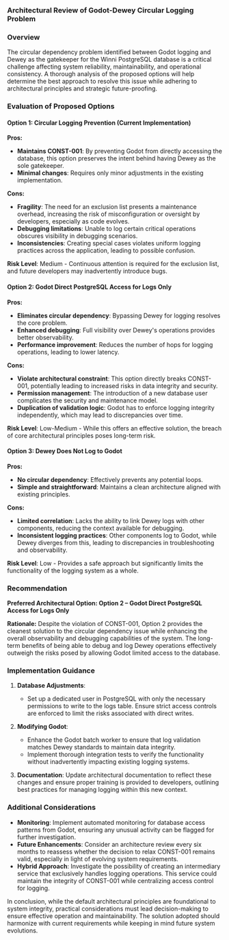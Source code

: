 ### Architectural Review of Godot-Dewey Circular Logging Problem

### Overview

The circular dependency problem identified between Godot logging and Dewey as the gatekeeper for the Winni PostgreSQL database is a critical challenge affecting system reliability, maintainability, and operational consistency. A thorough analysis of the proposed options will help determine the best approach to resolve this issue while adhering to architectural principles and strategic future-proofing.

### Evaluation of Proposed Options

#### Option 1: Circular Logging Prevention (Current Implementation)

**Pros:**
- **Maintains CONST-001**: By preventing Godot from directly accessing the database, this option preserves the intent behind having Dewey as the sole gatekeeper.
- **Minimal changes**: Requires only minor adjustments in the existing implementation.

**Cons:**
- **Fragility**: The need for an exclusion list presents a maintenance overhead, increasing the risk of misconfiguration or oversight by developers, especially as code evolves.
- **Debugging limitations**: Unable to log certain critical operations obscures visibility in debugging scenarios.
- **Inconsistencies**: Creating special cases violates uniform logging practices across the application, leading to possible confusion.

**Risk Level**: Medium - Continuous attention is required for the exclusion list, and future developers may inadvertently introduce bugs.

#### Option 2: Godot Direct PostgreSQL Access for Logs Only

**Pros:**
- **Eliminates circular dependency**: Bypassing Dewey for logging resolves the core problem.
- **Enhanced debugging**: Full visibility over Dewey's operations provides better observability.
- **Performance improvement**: Reduces the number of hops for logging operations, leading to lower latency.

**Cons:**
- **Violate architectural constraint**: This option directly breaks CONST-001, potentially leading to increased risks in data integrity and security.
- **Permission management**: The introduction of a new database user complicates the security and maintenance model.
- **Duplication of validation logic**: Godot has to enforce logging integrity independently, which may lead to discrepancies over time.

**Risk Level**: Low-Medium - While this offers an effective solution, the breach of core architectural principles poses long-term risk.

#### Option 3: Dewey Does Not Log to Godot

**Pros:**
- **No circular dependency**: Effectively prevents any potential loops.
- **Simple and straightforward**: Maintains a clean architecture aligned with existing principles.

**Cons:**
- **Limited correlation**: Lacks the ability to link Dewey logs with other components, reducing the context available for debugging.
- **Inconsistent logging practices**: Other components log to Godot, while Dewey diverges from this, leading to discrepancies in troubleshooting and observability.

**Risk Level**: Low - Provides a safe approach but significantly limits the functionality of the logging system as a whole.

### Recommendation

**Preferred Architectural Option: Option 2 – Godot Direct PostgreSQL Access for Logs Only**

**Rationale:**
Despite the violation of CONST-001, Option 2 provides the cleanest solution to the circular dependency issue while enhancing the overall observability and debugging capabilities of the system. The long-term benefits of being able to debug and log Dewey operations effectively outweigh the risks posed by allowing Godot limited access to the database.

### Implementation Guidance

1. **Database Adjustments**: 
   - Set up a dedicated user in PostgreSQL with only the necessary permissions to write to the logs table. Ensure strict access controls are enforced to limit the risks associated with direct writes.
   
2. **Modifying Godot**:
   - Enhance the Godot batch worker to ensure that log validation matches Dewey standards to maintain data integrity.
   - Implement thorough integration tests to verify the functionality without inadvertently impacting existing logging systems.

3. **Documentation**: Update architectural documentation to reflect these changes and ensure proper training is provided to developers, outlining best practices for managing logging within this new context.

### Additional Considerations

- **Monitoring**: Implement automated monitoring for database access patterns from Godot, ensuring any unusual activity can be flagged for further investigation.
- **Future Enhancements**: Consider an architecture review every six months to reassess whether the decision to relax CONST-001 remains valid, especially in light of evolving system requirements.
- **Hybrid Approach**: Investigate the possibility of creating an intermediary service that exclusively handles logging operations. This service could maintain the integrity of CONST-001 while centralizing access control for logging.

In conclusion, while the default architectural principles are foundational to system integrity, practical considerations must lead decision-making to ensure effective operation and maintainability. The solution adopted should harmonize with current requirements while keeping in mind future system evolutions.